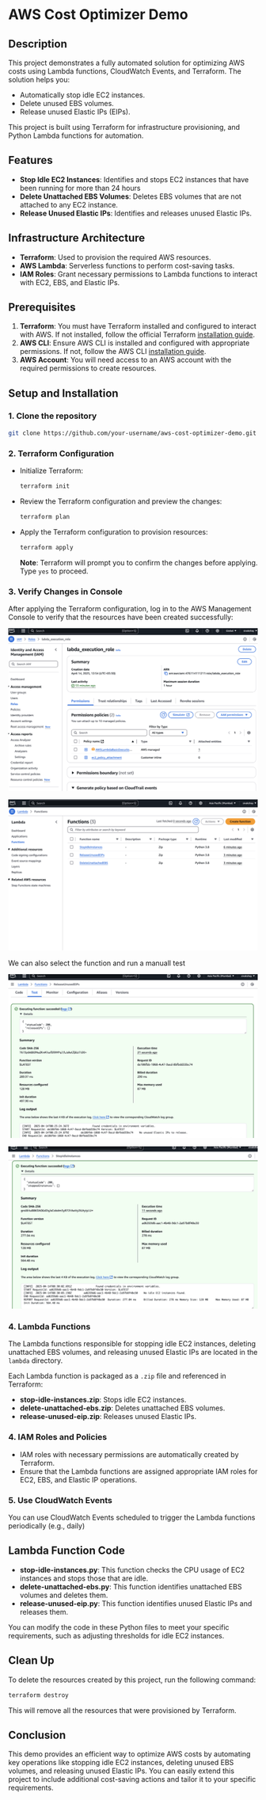 # AWS Cost Optimizer Demo

## Description
This project demonstrates a fully automated solution for optimizing AWS costs using Lambda functions, CloudWatch Events, and Terraform. The solution helps you:

- Automatically stop idle EC2 instances.
- Delete unused EBS volumes.
- Release unused Elastic IPs (EIPs).

This project is built using Terraform for infrastructure provisioning, and Python Lambda functions for automation.

## Features
- **Stop Idle EC2 Instances**: Identifies and stops EC2 instances that have been running for more than 24 hours
- **Delete Unattached EBS Volumes**: Deletes EBS volumes that are not attached to any EC2 instance.
- **Release Unused Elastic IPs**: Identifies and releases unused Elastic IPs.

## Infrastructure Architecture
- **Terraform**: Used to provision the required AWS resources.
- **AWS Lambda**: Serverless functions to perform cost-saving tasks.
- **IAM Roles**: Grant necessary permissions to Lambda functions to interact with EC2, EBS, and Elastic IPs.

## Prerequisites
1. **Terraform**: You must have Terraform installed and configured to interact with AWS. If not installed, follow the official Terraform [installation guide](https://www.terraform.io/docs/cli/install.html).
2. **AWS CLI**: Ensure AWS CLI is installed and configured with appropriate permissions. If not, follow the AWS CLI [installation guide](https://docs.aws.amazon.com/cli/latest/userguide/cli-configure-quickstart.html).
3. **AWS Account**: You will need access to an AWS account with the required permissions to create resources.

## Setup and Installation

### 1. Clone the repository
```bash
git clone https://github.com/your-username/aws-cost-optimizer-demo.git
```

### 2. Terraform Configuration

- Initialize Terraform:
  ```bash
  terraform init
  ```
- Review the Terraform configuration and preview the changes:
    ```bash
    terraform plan
    ```

- Apply the Terraform configuration to provision resources:
  ```bash
  terraform apply
  ```

  **Note**: Terraform will prompt you to confirm the changes before applying. Type `yes` to proceed.


### 3. Verify Changes in Console

After applying the Terraform configuration, log in to the AWS Management Console to verify that the resources have been created successfully:

![alt text](images/roles.png)

![alt text](images/lambda.png)

We can also select the function and run a manuall test

![alt text](images/test.png)

![alt text](images/test1.png)

### 4. Lambda Functions
The Lambda functions responsible for stopping idle EC2 instances, deleting unattached EBS volumes, and releasing unused Elastic IPs are located in the `lambda` directory.

Each Lambda function is packaged as a `.zip` file and referenced in Terraform:

- **stop-idle-instances.zip**: Stops idle EC2 instances.
- **delete-unattached-ebs.zip**: Deletes unattached EBS volumes.
- **release-unused-eip.zip**: Releases unused Elastic IPs.

### 4. IAM Roles and Policies
- IAM roles with necessary permissions are automatically created by Terraform.
- Ensure that the Lambda functions are assigned appropriate IAM roles for EC2, EBS, and Elastic IP operations.

### 5. Use CloudWatch Events
You can use CloudWatch Events scheduled to trigger the Lambda functions periodically (e.g., daily)

## Lambda Function Code

- **stop-idle-instances.py**: This function checks the CPU usage of EC2 instances and stops those that are idle.
- **delete-unattached-ebs.py**: This function identifies unattached EBS volumes and deletes them.
- **release-unused-eip.py**: This function identifies unused Elastic IPs and releases them.

You can modify the code in these Python files to meet your specific requirements, such as adjusting thresholds for idle EC2 instances.


## Clean Up
To delete the resources created by this project, run the following command:
```bash
terraform destroy
```

This will remove all the resources that were provisioned by Terraform.

## Conclusion
This demo provides an efficient way to optimize AWS costs by automating key operations like stopping idle EC2 instances, deleting unused EBS volumes, and releasing unused Elastic IPs. You can easily extend this project to include additional cost-saving actions and tailor it to your specific requirements.
